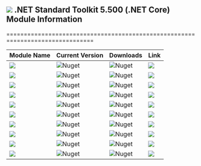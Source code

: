 ## <img src="https://github.com/Wagnerp/Krypton-NET-Version-Dashboard/blob/master/Assets/Icons/PNG/Square%20Design%2064%20x%2064%20New%20Green.png" /> .NET Standard Toolkit 5.500 (.NET Core) Module Information

===============================================================================

| Module Name | Current Version | Downloads | Link |
|---|---|---|---|
| <img src="https://img.shields.io/badge/Module-Core-orange.svg" /> | ![Nuget](https://img.shields.io/nuget/v/Krypton.Toolkit) | ![Nuget](https://img.shields.io/nuget/dt/Krypton.Toolkit?color=brightgreen) |  <a href="https://www.nuget.org/packages/Krypton.Toolkit/"><img src="https://img.shields.io/badge/Download-Link-9cf.svg" /></a> |
| <img src="https://img.shields.io/badge/Module-Core Lite-orange.svg" /> | ![Nuget](https://img.shields.io/nuget/v/Krypton.Toolkit.Lite) | ![Nuget](https://img.shields.io/nuget/dt/Krypton.Toolkit.Lite?color=brightgreen) |  <a href="https://www.nuget.org/packages/Krypton.Toolkit.Lite/"><img src="https://img.shields.io/badge/Download-Link-9cf.svg" /></a> |
| <img src="https://img.shields.io/badge/Module-Docking-orange.svg" /> | ![Nuget](https://img.shields.io/nuget/v/Krypton.Docking) | ![Nuget](https://img.shields.io/nuget/dt/Krypton.Docking?color=brightgreen) |  <a href="https://www.nuget.org/packages/Krypton.Docking/"><img src="https://img.shields.io/badge/Download-Link-9cf.svg" /></a> |
| <img src="https://img.shields.io/badge/Module-Docking Lite-orange.svg" /> | ![Nuget](https://img.shields.io/nuget/v/Krypton.Docking.Lite) | ![Nuget](https://img.shields.io/nuget/dt/Krypton.Docking.Lite?color=brightgreen) |  <a href="https://www.nuget.org/packages/Krypton.Docking.Lite/"><img src="https://img.shields.io/badge/Download-Link-9cf.svg" /></a> |
| <img src="https://img.shields.io/badge/Module-Navigator-orange.svg" /> | ![Nuget](https://img.shields.io/nuget/v/Krypton.Navigator) | ![Nuget](https://img.shields.io/nuget/dt/Krypton.Navigator?color=brightgreen) |  <a href="https://www.nuget.org/packages/Krypton.Navigator/"><img src="https://img.shields.io/badge/Download-Link-9cf.svg" /></a> |
| <img src="https://img.shields.io/badge/Module-Navigator Lite-orange.svg" /> | ![Nuget](https://img.shields.io/nuget/v/Krypton.Navigator.Lite) | ![Nuget](https://img.shields.io/nuget/dt/Krypton.Navigator.Lite?color=brightgreen) |  <a href="https://www.nuget.org/packages/Krypton.Navigator.Lite/"><img src="https://img.shields.io/badge/Download-Link-9cf.svg" /></a> |
| <img src="https://img.shields.io/badge/Module-Ribbon-orange.svg" /> | ![Nuget](https://img.shields.io/nuget/v/Krypton.Ribbon) | ![Nuget](https://img.shields.io/nuget/dt/Krypton.Ribbon?color=brightgreen) |  <a href="https://www.nuget.org/packages/Krypton.Ribbon/"><img src="https://img.shields.io/badge/Download-Link-9cf.svg" /></a> |
| <img src="https://img.shields.io/badge/Module-Ribbon Lite-orange.svg" /> | ![Nuget](https://img.shields.io/nuget/v/Krypton.Ribbon.Lite) | ![Nuget](https://img.shields.io/nuget/dt/Krypton.Ribbon.Lite?color=brightgreen) |  <a href="https://www.nuget.org/packages/Krypton.Ribbon.Lite/"><img src="https://img.shields.io/badge/Download-Link-9cf.svg" /></a> |
| <img src="https://img.shields.io/badge/Module-Workspace-orange.svg" /> | ![Nuget](https://img.shields.io/nuget/v/Krypton.Workspace) | ![Nuget](https://img.shields.io/nuget/dt/Krypton.Workspace?color=brightgreen) |  <a href="https://www.nuget.org/packages/Krypton.Workspace/"><img src="https://img.shields.io/badge/Download-Link-9cf.svg" /></a> |
| <img src="https://img.shields.io/badge/Module-Workspace Lite-orange.svg" /> | ![Nuget](https://img.shields.io/nuget/v/Krypton.Workspace.Lite) | ![Nuget](https://img.shields.io/nuget/dt/Krypton.Workspace.Lite?color=brightgreen) |  <a href="https://www.nuget.org/packages/Krypton.Workspace.Lite/"><img src="https://img.shields.io/badge/Download-Link-9cf.svg" /></a> |
